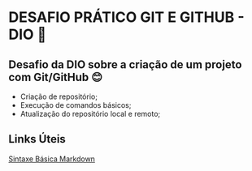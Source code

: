 # DESAFIO PRÁTICO GIT E GITHUB - DIO 📝

## Desafio da DIO sobre a criação de um projeto com Git/GitHub 😊

* Criação de repositório;
* Execução de comandos básicos;
* Atualização do repositório local e remoto;

## Links Úteis
[Sintaxe Básica Markdown](https://www.markdownguide.org/basic-syntax/)
